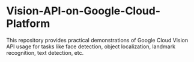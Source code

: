 # Vision-API-on-Google-Cloud-Platform
This repository provides practical demonstrations of Google Cloud Vision API usage for tasks like face detection, object localization, landmark recognition, text detection, etc.
